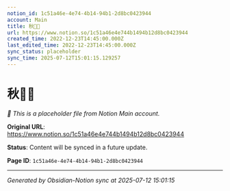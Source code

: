 ```yaml
---
notion_id: 1c51a46e-4e74-4b14-94b1-2d8bc0423944
account: Main
title: 秋🌰💓
url: https://www.notion.so/1c51a46e4e744b1494b12d8bc0423944
created_time: 2022-12-23T14:45:00.000Z
last_edited_time: 2022-12-23T14:45:00.000Z
sync_status: placeholder
sync_time: 2025-07-12T15:01:15.129257
---
```


# 秋🌰💓

*🔄 This is a placeholder file from Notion Main account.*

**Original URL**: https://www.notion.so/1c51a46e4e744b1494b12d8bc0423944

**Status**: Content will be synced in a future update.

**Page ID**: `1c51a46e-4e74-4b14-94b1-2d8bc0423944`

---

*Generated by Obsidian-Notion sync at 2025-07-12 15:01:15*
